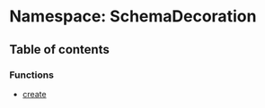 # Namespace: SchemaDecoration

## Table of contents

### Functions

* [create](/en/auto-docs/utils/functions/SchemaDecoration.create.md)

